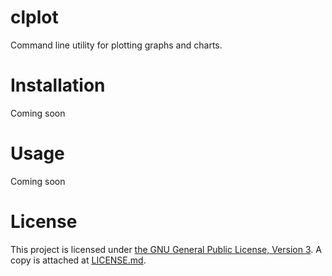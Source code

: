 # clplot
Command line utility for plotting graphs and charts.

# Installation
Coming soon

# Usage
Coming soon

# License
This project is licensed under [the GNU General Public License, Version 3](https://www.gnu.org/licenses/gpl-3.0.en.html).
A copy is attached at [LICENSE.md](LICENSE.md).